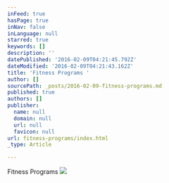 ```yaml
---
inFeed: true
hasPage: true
inNav: false
inLanguage: null
starred: true
keywords: []
description: ''
datePublished: '2016-02-09T04:21:45.792Z'
dateModified: '2016-02-09T04:21:43.162Z'
title: 'Fitness Programs '
author: []
sourcePath: _posts/2016-02-09-fitness-programs.md
published: true
authors: []
publisher:
  name: null
  domain: null
  url: null
  favicon: null
url: fitness-programs/index.html
_type: Article

---
```

Fitness Programs ![](https://the-grid-user-content.s3-us-west-2.amazonaws.com/3e649703-5b28-4ffe-a9fa-e53fcfb63fd5.jpg)